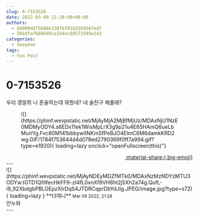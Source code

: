 ```yaml
---
slug: 0-7153526
date: 2022-03-09 21:28:08+09:00
authors:
  - 8d009ddf5688e138fbf81bd1b0367ed7
  - 56bdfafb606d9ce1b4ecdd572595e242
categories:
  - Seoyeon
tags:
  - Fan Post
---
```


# 0-7153526

<div class="post-container" markdown="1">
<div class="content-container md-sidebar__scrollwrap" markdown="1">

우리 갱얼쥐 나 혼술하는데 와줬네? 내 술친구 해줄래?
<figure markdown="1">
![](https://phinf.wevpstatic.net/MjAyMjA2MjBfMjUz/MDAxNjU1NzE0MDMyODY4.s6EDx11ek1WisMpLrX3g9p21u4E65HAmQ6ueLbMuriYg.Fvc80M141bbbywIINKmSfPeBJO4ElmC6M6damkKRD2wg.GIF/1784f753644d4d078ed2790369f0ff7a994.gif?type=e1920){ loading=lazy onclick="openFullscreen(this)"}
</figure>


</div>
</div>

<div style="text-align: right;" markdown="1">
<a href="https://weverse.io/fromis9/fanpost/0-7153526" style="text-align: right;">:material-share:{.big-emoji}</a>
</div>
---

<div class="comments-container md-sidebar__scrollwrap" markdown="1">
<div class="comment" markdown="1">
<div class='id-container' markdown="1">
![](https://phinf.wevpstatic.net/MjAyNDEyMDZfMTk0/MDAxNzMzNDYzMTU3ODYw.tGTD1QfitfecHkFF9-zI4fL0xnXf8VH8ht2j5Xh2a74g.QufL-i9_92XbdgbPBLGEpzXIrDqS4JTDRCqprDbYdJIg.JPEG/image.jpg?type=s72){ loading=lazy }
**<span class="artist">더여니</span>** <small>Mar 09 2022, 21:28</small><br>
</div>
<div class='comment-body' markdown="1">
인누와
</div>
</div>
</div>
---
